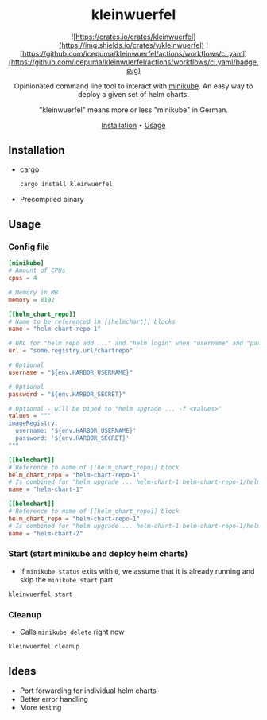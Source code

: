 <div align="center">

# kleinwuerfel

![https://crates.io/crates/kleinwuerfel](https://img.shields.io/crates/v/kleinwuerfel)
![https://github.com/icepuma/kleinwuerfel/actions/workflows/ci.yaml](https://github.com/icepuma/kleinwuerfel/actions/workflows/ci.yaml/badge.svg)

Opinionated command line tool to interact with [minikube](https://github.com/kubernetes/minikube). An easy way to deploy a given set of helm charts.

"kleinwuerfel" means more or less "minikube" in German.

[Installation](#installation) •
[Usage](#usage)

</div>

## Installation
* cargo
  ```bash
  cargo install kleinwuerfel
  ```
* Precompiled binary

## Usage

### Config file
```toml
[minikube]
# Amount of CPUs
cpus = 4

# Memory in MB
memory = 8192

[[helm_chart_repo]]
# Name to be referenced in [[helmchart]] blocks
name = "helm-chart-repo-1"

# URL for "helm repo add ..." and "helm login" when "username" and "password" are both set
url = "some.registry.url/chartrepo"

# Optional
username = "${env.HARBOR_USERNAME}"

# Optional
password = "${env.HARBOR_SECRET}"

# Optional - will be piped to "helm upgrade ... -f <values>"
values = """
imageRegistry:
  username: '${env.HARBOR_USERNAME}'
  password: '${env.HARBOR_SECRET}'
"""

[[helmchart]]
# Reference to name of [[helm_chart_repo]] block
helm_chart_repo = "helm-chart-repo-1"
# Is combined for "helm upgrade ... helm-chart-1 helm-chart-repo-1/helm-chart-1"
name = "helm-chart-1"

[[helmchart]]
# Reference to name of [[helm_chart_repo]] block
helm_chart_repo = "helm-chart-repo-1"
# Is combined for "helm upgrade ... helm-chart-1 helm-chart-repo-1/helm-chart-2"
name = "helm-chart-2"
```

### Start (start minikube and deploy helm charts)
* If `minikube status` exits with `0`, we assume that it is already running and skip the `minikube start` part

```bash
kleinwuerfel start
```

### Cleanup
* Calls `minikube delete` right now

```bash
kleinwuerfel cleanup
```

## Ideas
* Port forwarding for individual helm charts
* Better error handling
* More testing
